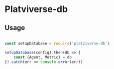 # Platviverse-db

## Usage

``` js

const setupDatabase = require('platziverse-db')

setupDatabase(config).then(db => {
    const {Agent, Metric} = db
}).catch(err => console.error(err))

```  